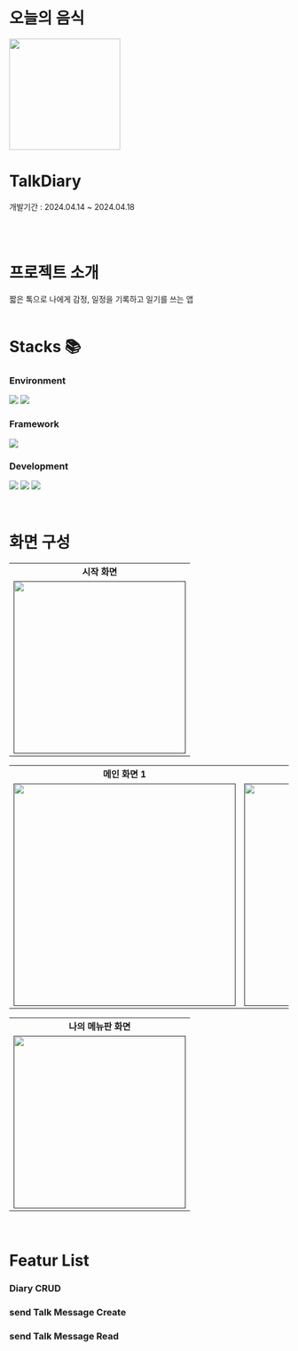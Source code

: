 <h1> 오늘의 음식</h1>
<img src="https://github.com/SANGDOLEE/TodaysFood/assets/108053426/f87759fb-59a3-454c-95b3-7c80afabff31" width="200px;" alt=""/>
<br/>


<h1> TalkDiary </h1>
<p> 개발기간 : 2024.04.14 ~ 2024.04.18 </p>

<br/>
<br/>

<h1> 프로젝트 소개 </h1>
짧은 톡으로 나에게 감정, 일정을 기록하고 일기를 쓰는 앱
<br/>
<br/>

<h1> Stacks 📚 </h1>
<h3> Environment </h3>
<p><img src="https://img.shields.io/badge/XCODE-147EFB?style=for-the-badge&logo=xcode&logoColor=white"> <img src="https://img.shields.io/badge/GITHUB-181717?style=for-the-badge&logo=github&logoColor=white"></p>

<h3> Framework </h3>
<p>
  <img src="https://img.shields.io/badge/UIKIT-2396F3?style=for-the-badge&logo=UIKit&logoColor=white">
</p>

<h3> Development </h3>
<p>
  <img src="https://img.shields.io/badge/AutoLayout-FFFF66?style=for-the-badge&logo=AUTOLAYOUT&logoColor=white">
  <img src="https://img.shields.io/badge/URLSchema-E30E17?style=for-the-badge&logo=URLSCHEMA&logoColor=white">
  <img src="https://img.shields.io/badge/CoreData-5C1F87?style=for-the-badge&logo=COREDATA&logoColor=white">
</p>

<br/>

<h1> 화면 구성 </h1>
<!-- 첫번째 테이블 -->
<table>
   <tbody>
    <tr>
      <td colspan="1" align="center"><b> 시작 화면 </b></td>
    </tr>
    <tr>
      <td align="center"><a href=""><img src="https://github.com/SANGDOLEE/TodaysFood/assets/108053426/13fb3384-8f9d-4f84-81d0-bd274e9bb54a" width="310px;" alt=""/><br /><sub><b></b></sub></a></td>
    </tr>
</table>
<!-- 두번째 테이블 -->
<table>
  <tbody>
    <tr>
      <td colspan="1" align="center"><b>메인 화면 1</b></td>
      <td colspan="1" align="center"><b>메인 화면 2</b></td>
      <td colspan="1" align="center"><b>메인 화면 3</b></td>
    </tr>
    <tr>
      <td align="center"><a href=""><img src="https://github.com/SANGDOLEE/TodaysFood/assets/108053426/52b7f221-76b6-49c5-ba6f-d33a0cb331bf" width="400px;" alt=""/><br /><sub><b></b></sub></a></td>
      <td align="center"><a href=""><img src="https://github.com/SANGDOLEE/TodaysFood/assets/108053426/bd4e9576-578c-409d-a42e-2c61cb001f80" width="400px;" alt=""/><br /><sub><b></b></sub></a></td>
      <td align="center"><a href=""><img src="https://github.com/SANGDOLEE/TodaysFood/assets/108053426/17a82582-4ce2-45be-a7b3-e7091b770962d" width="400px;" alt=""/><br /><sub><b></b></sub></a></td>
    </tr>
  </tbody>
</table>
<!-- 세번째 테이블 -->
<table>
   <tbody>
   <tr>
      <td colspan="1" align="center"><b> 나의 메뉴판 화면 </b></td>
    </tr>
    <tr>
      <td align="center"><a href=""><img src="https://github.com/SANGDOLEE/TodaysFood/assets/108053426/91719991-c1b2-466a-9d01-e2c7205941e6" width="310px;" alt=""/><br /><sub><b></b></sub></a></td>
    </tr>
   </tbody>
</table>


<br/>

<h1> Featur List </h1>
<h3> Diary CRUD </h3>
<h3> send Talk Message Create</h3>
<h3> send Talk Message Read</h3>

<br/>
<br/>
<br/>
<br/>
